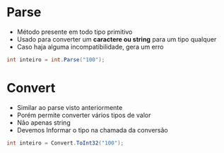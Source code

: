 # Parse

- Método presente em todo tipo primitivo
- Usado para converter um **caractere ou string** para um tipo qualquer 
- Caso haja alguma incompatibilidade, gera um erro

```csharp
int inteiro = int.Parse("100");
```

# Convert


- Similar ao parse visto anteriormente
- Porém permite converter vários tipos de valor
- Não apenas string
- Devemos Informar o tipo na chamada da conversão

```csharp
int inteiro = Convert.ToInt32("100");
```